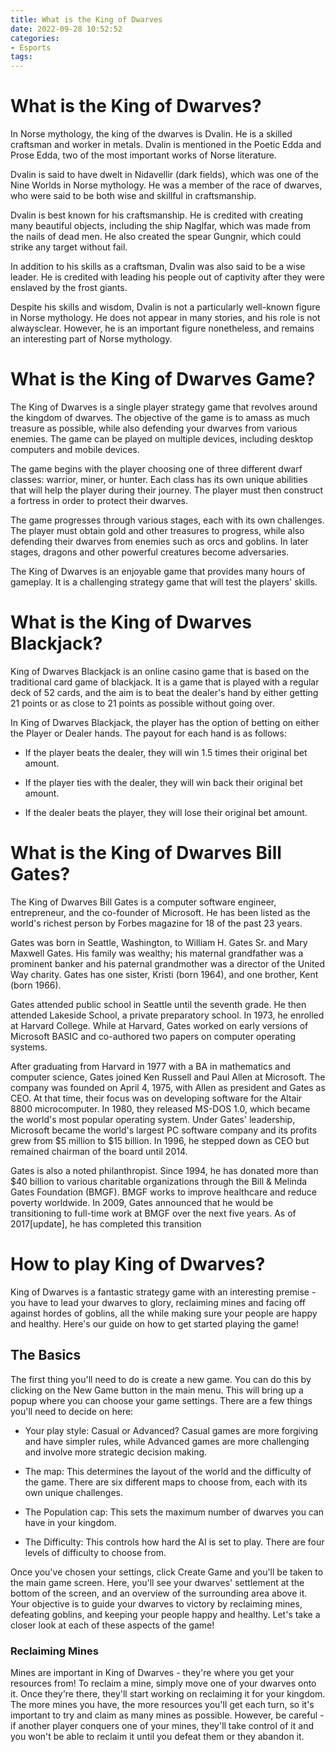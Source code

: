 ```yaml
---
title: What is the King of Dwarves
date: 2022-09-28 10:52:52
categories:
- Esports
tags:
---
```



#  What is the King of Dwarves?

In Norse mythology, the king of the dwarves is Dvalin. He is a skilled craftsman and worker in metals. Dvalin is mentioned in the Poetic Edda and Prose Edda, two of the most important works of Norse literature.

Dvalin is said to have dwelt in Nidavellir (dark fields), which was one of the Nine Worlds in Norse mythology. He was a member of the race of dwarves, who were said to be both wise and skillful in craftsmanship.

Dvalin is best known for his craftsmanship. He is credited with creating many beautiful objects, including the ship Naglfar, which was made from the nails of dead men. He also created the spear Gungnir, which could strike any target without fail.

In addition to his skills as a craftsman, Dvalin was also said to be a wise leader. He is credited with leading his people out of captivity after they were enslaved by the frost giants.

Despite his skills and wisdom, Dvalin is not a particularly well-known figure in Norse mythology. He does not appear in many stories, and his role is not alwaysclear. However, he is an important figure nonetheless, and remains an interesting part of Norse mythology.

#  What is the King of Dwarves Game?

The King of Dwarves is a single player strategy game that revolves around the kingdom of dwarves. The objective of the game is to amass as much treasure as possible, while also defending your dwarves from various enemies. The game can be played on multiple devices, including desktop computers and mobile devices.

The game begins with the player choosing one of three different dwarf classes: warrior, miner, or hunter. Each class has its own unique abilities that will help the player during their journey. The player must then construct a fortress in order to protect their dwarves.

The game progresses through various stages, each with its own challenges. The player must obtain gold and other treasures to progress, while also defending their dwarves from enemies such as orcs and goblins. In later stages, dragons and other powerful creatures become adversaries.

The King of Dwarves is an enjoyable game that provides many hours of gameplay. It is a challenging strategy game that will test the players' skills.

#  What is the King of Dwarves Blackjack?

King of Dwarves Blackjack is an online casino game that is based on the traditional card game of blackjack. It is a game that is played with a regular deck of 52 cards, and the aim is to beat the dealer's hand by either getting 21 points or as close to 21 points as possible without going over.

In King of Dwarves Blackjack, the player has the option of betting on either the Player or Dealer hands. The payout for each hand is as follows:



- If the player beats the dealer, they will win 1.5 times their original bet amount.

- If the player ties with the dealer, they will win back their original bet amount.

- If the dealer beats the player, they will lose their original bet amount.

#  What is the King of Dwarves Bill Gates?

The King of Dwarves Bill Gates is a computer software engineer, entrepreneur, and the co-founder of Microsoft. He has been listed as the world's richest person by Forbes magazine for 18 of the past 23 years.

Gates was born in Seattle, Washington, to William H. Gates Sr. and Mary Maxwell Gates. His family was wealthy; his maternal grandfather was a prominent banker and his paternal grandmother was a director of the United Way charity. Gates has one sister, Kristi (born 1964), and one brother, Kent (born 1966).

Gates attended public school in Seattle until the seventh grade. He then attended Lakeside School, a private preparatory school. In 1973, he enrolled at Harvard College. While at Harvard, Gates worked on early versions of Microsoft BASIC and co-authored two papers on computer operating systems.

After graduating from Harvard in 1977 with a BA in mathematics and computer science, Gates joined Ken Russell and Paul Allen at Microsoft. The company was founded on April 4, 1975, with Allen as president and Gates as CEO. At that time, their focus was on developing software for the Altair 8800 microcomputer. In 1980, they released MS-DOS 1.0, which became the world's most popular operating system. Under Gates' leadership, Microsoft became the world's largest PC software company and its profits grew from $5 million to $15 billion. In 1996, he stepped down as CEO but remained chairman of the board until 2014.

Gates is also a noted philanthropist. Since 1994, he has donated more than $40 billion to various charitable organizations through the Bill & Melinda Gates Foundation (BMGF). BMGF works to improve healthcare and reduce poverty worldwide. In 2009, Gates announced that he would be transitioning to full-time work at BMGF over the next five years. As of 2017[update], he has completed this transition

#  How to play King of Dwarves?

King of Dwarves is a fantastic strategy game with an interesting premise - you have to lead your dwarves to glory, reclaiming mines and facing off against hordes of goblins, all the while making sure your people are happy and healthy. Here's our guide on how to get started playing the game!

## The Basics

The first thing you'll need to do is create a new game. You can do this by clicking on the New Game button in the main menu. This will bring up a popup where you can choose your game settings. There are a few things you'll need to decide on here:

- Your play style: Casual or Advanced? Casual games are more forgiving and have simpler rules, while Advanced games are more challenging and involve more strategic decision making.

- The map: This determines the layout of the world and the difficulty of the game. There are six different maps to choose from, each with its own unique challenges.

- The Population cap: This sets the maximum number of dwarves you can have in your kingdom.

- The Difficulty: This controls how hard the AI is set to play. There are four levels of difficulty to choose from.

Once you've chosen your settings, click Create Game and you'll be taken to the main game screen. Here, you'll see your dwarves' settlement at the bottom of the screen, and an overview of the surrounding area above it. Your objective is to guide your dwarves to victory by reclaiming mines, defeating goblins, and keeping your people happy and healthy. Let's take a closer look at each of these aspects of the game!

### Reclaiming Mines

Mines are important in King of Dwarves - they're where you get your resources from! To reclaim a mine, simply move one of your dwarves onto it. Once they're there, they'll start working on reclaiming it for your kingdom. The more mines you have, the more resources you'll get each turn, so it's important to try and claim as many mines as possible. However, be careful - if another player conquers one of your mines, they'll take control of it and you won't be able to reclaim it until you defeat them or they abandon it.
























